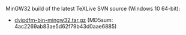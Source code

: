 
MinGW32 build of the latest TeXLive SVN source (Windows 10 64-bit):
- [dvipdfm-bin-mingw32.tar.gz](dvipdfm-bin-mingw32.tar.gz) (MD5sum: 4ac2269ab83ae5d62f79b43d0aae6885) 

